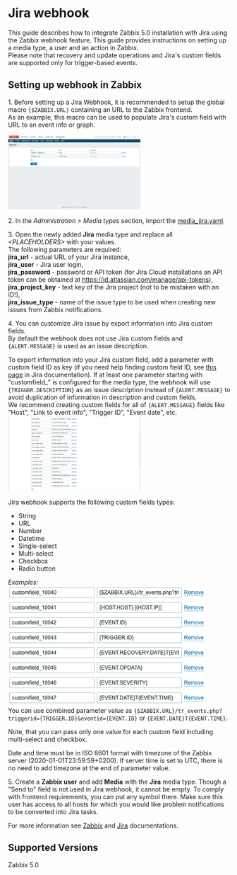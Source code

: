 # Jira webhook

This guide describes how to integrate Zabbix 5.0 installation with Jira using the Zabbix webhook feature. This guide provides instructions on setting up a media type, a user and an action in Zabbix.<br>
Please note that recovery and update operations and Jira's custom fields are supported only for trigger-based events.


## Setting up webhook in Zabbix 
1\. Before setting up a Jira Webhook, it is recommended to setup the global macro `{$ZABBIX.URL}` containing an URL to the Zabbix frontend.<br>
As an example, this macro can be used to populate Jira's custom field with URL to an event info or graph.  

[![](images/thumb.1.png?raw=true)](images/1.png)

2\. In the *Administration > Media types* section, import the [media_jira.yaml](media_jira.yaml).

3\. Open the newly added **Jira** media type and replace all *&lt;PLACEHOLDERS&gt;* with your values.<br>
The following parameters are required:<br>
**jira_url** - actual URL of your Jira instance,<br>
**jira_user** - Jira user login,<br>
**jira_password** - password or API token (for Jira Cloud installations an API token can be obtained at https://id.atlassian.com/manage/api-tokens),<br>
**jira_project_key** - text key of the Jira project (not to be mistaken with an ID!),<br>
**jira_issue_type** - name of the issue type to be used when creating new issues from Zabbix notifications.<br>

4\. You can customize Jira issue by export information into Jira custom fields.<br>
By default the webhook does not use Jira custom fields and `{ALERT.MESSAGE}` is used as an issue description.<br>

To export information into your Jira custom field, add a parameter with custom field ID as key (if you need help finding custom field ID, see [this page](https://confluence.atlassian.com/jirakb/how-to-find-id-for-custom-field-s-744522503.html) in Jira documentation). If at least one parameter starting with "customfield_" is configured for the media type, the webhook will use `{TRIGGER.DESCRIPTION}` as an issue description instead of `{ALERT.MESSAGE}` to avoid duplication of information in description and custom fields.<br>
We recommend creating custom fields for all of `{ALERT.MESSAGE}` fields like "Host", "Link to event info", "Trigger ID", "Event date", etc.
[![](images/thumb.3.png?raw=true)](images/3.png)<br>

Jira webhook supports the following custom fields types:
- String
- URL
- Number
- Datetime
- Single-select
- Multi-select
- Checkbox
- Radio button

*Examples:*<br>
[![](images/2.png?raw=true)](images/2.png)<br>
You can use combined parameter value as `{$ZABBIX.URL}/tr_events.php?triggerid={TRIGGER.ID}&eventid={EVENT.ID}` or `{EVENT.DATE}T{EVENT.TIME}`.

Note, that you can pass only one value for each custom field including multi-select and checkbox.<br>

Date and time must be in ISO 8601 format with timezone of the Zabbix server (2020-01-01T23:59:59+0200).
If server time is set to UTC, there is no need to add timezone at the end of parameter value.

5\. Create a **Zabbix user** and add **Media** with the **Jira** media type. 
Though a "Send to" field is not used in Jira webhook, it cannot be empty. To comply with frontend requirements, you can put any symbol there.
Make sure this user has access to all hosts for which you would like problem notifications to be converted into Jira tasks.

For more information see [Zabbix](https://www.zabbix.com/documentation/6.0/manual/config/notifications) and [Jira](https://support.atlassian.com/jira-software-cloud/) documentations.

## Supported Versions
Zabbix 5.0
